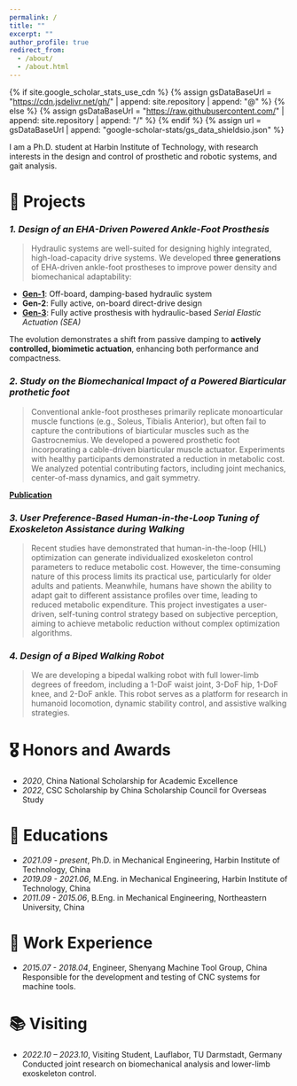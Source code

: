 ```yaml
---
permalink: /
title: ""
excerpt: ""
author_profile: true
redirect_from: 
  - /about/
  - /about.html
---
```


{% if site.google_scholar_stats_use_cdn %}
{% assign gsDataBaseUrl = "https://cdn.jsdelivr.net/gh/" | append: site.repository | append: "@" %}
{% else %}
{% assign gsDataBaseUrl = "https://raw.githubusercontent.com/" | append: site.repository | append: "/" %}
{% endif %}
{% assign url = gsDataBaseUrl | append: "google-scholar-stats/gs_data_shieldsio.json" %}

<span class='anchor' id='about-me'></span>

I am a Ph.D. student at Harbin Institute of Technology, with research interests in the design and control of prosthetic and robotic systems, and gait analysis. 

# 🔧 Projects 
### *1. Design of an EHA-Driven Powered Ankle-Foot Prosthesis*  
  
  > Hydraulic systems are well-suited for designing highly integrated, high-load-capacity drive systems. We developed **three generations** of EHA-driven ankle-foot prostheses to improve power density and biomechanical adaptability:
  
  - [**Gen-1**](https://raw.githubusercontent.com/bowenprosthesis/bowenprosthesis.github.io/main/images/Gen-1.png): Off-board, damping-based hydraulic system  
  - **Gen-2**: Fully active, on-board direct-drive design  
  - [**Gen-3**](https://raw.githubusercontent.com/bowenprosthesis/bowenprosthesis.github.io/main/images/Gen-3.png): Fully active prosthesis with hydraulic-based *Serial Elastic Actuation (SEA)*

  The evolution demonstrates a shift from passive damping to **actively controlled, biomimetic actuation**, enhancing both performance and compactness.


### *2. Study on the Biomechanical Impact of a Powered Biarticular prothetic foot*  
 > Conventional ankle-foot prostheses primarily replicate monoarticular muscle functions (e.g., Soleus, Tibialis Anterior), but often fail to capture the contributions of biarticular muscles such as the Gastrocnemius. We developed a powered prosthetic foot incorporating a cable-driven biarticular muscle actuator. Experiments with healthy participants demonstrated a reduction in metabolic cost. We analyzed potential contributing factors, including joint mechanics, center-of-mass dynamics, and gait symmetry.

[**Publication**](https://doi.org/10.1016/j.jbiomech.2025.112768)


### *3. User Preference-Based Human-in-the-Loop Tuning of Exoskeleton Assistance during Walking*  
 > Recent studies have demonstrated that human-in-the-loop (HIL) optimization can generate individualized exoskeleton control parameters to reduce metabolic cost. However, the time-consuming nature of this process limits its practical use, particularly for older adults and patients. Meanwhile, humans have shown the ability to adapt gait to different assistance profiles over time, leading to reduced metabolic expenditure. This project investigates a user-driven, self-tuning control strategy based on subjective perception, aiming to achieve metabolic reduction without complex optimization algorithms.


### *4. Design of a Biped Walking Robot*  
 > We are developing a bipedal walking robot with full lower-limb degrees of freedom, including a 1-DoF waist joint, 3-DoF hip, 1-DoF knee, and 2-DoF ankle. This robot serves as a platform for research in humanoid locomotion, dynamic stability control, and assistive walking strategies.

  
# 🎖 Honors and Awards
- *2020*, China National Scholarship for Academic Excellence  
- *2022*, CSC Scholarship by China Scholarship Council for Overseas Study

# 📖 Educations
- *2021.09 - present*, Ph.D. in Mechanical Engineering, Harbin Institute of Technology, China  
- *2019.09 - 2021.06*, M.Eng. in Mechanical Engineering, Harbin Institute of Technology, China  
- *2011.09 - 2015.06*, B.Eng. in Mechanical Engineering, Northeastern University, China

# 💼 Work Experience
- *2015.07 - 2018.04*, Engineer, Shenyang Machine Tool Group, China  
  Responsible for the development and testing of CNC systems for machine tools. 

# 📚 Visiting
- *2022.10 – 2023.10*, Visiting Student, Lauflabor, TU Darmstadt, Germany  
  Conducted joint research on biomechanical analysis and lower-limb exoskeleton control.

